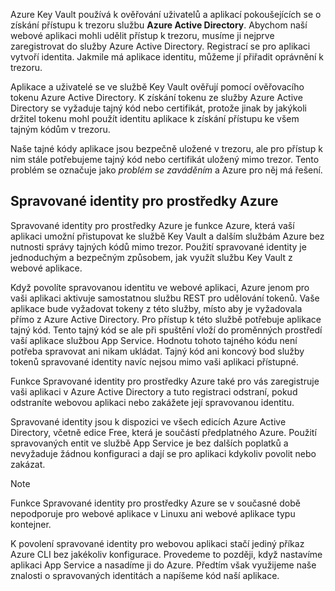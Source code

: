 Azure Key Vault používá k ověřování uživatelů a aplikací pokoušejících se o získání přístupu k trezoru službu **Azure Active Directory**. Abychom naší webové aplikaci mohli udělit přístup k trezoru, musíme ji nejprve zaregistrovat do služby Azure Active Directory. Registrací se pro aplikaci vytvoří identita. Jakmile má aplikace identitu, můžeme jí přiřadit oprávnění k trezoru.

Aplikace a uživatelé se ve službě Key Vault ověřují pomocí ověřovacího tokenu Azure Active Directory. K získání tokenu ze služby Azure Active Directory se vyžaduje tajný kód nebo certifikát, protože jinak by jakýkoli držitel tokenu mohl použít identitu aplikace k získání přístupu ke všem tajným kódům v trezoru.

Naše tajné kódy aplikace jsou bezpečně uložené v trezoru, ale pro přístup k nim stále potřebujeme tajný kód nebo certifikát uložený mimo trezor. Tento problém se označuje jako *problém se zaváděním* a Azure pro něj má řešení.

## <a name="managed-identities-for-azure-resources"></a>Spravované identity pro prostředky Azure

Spravované identity pro prostředky Azure je funkce Azure, která vaší aplikaci umožní přistupovat ke službě Key Vault a dalším službám Azure bez nutnosti správy tajných kódů mimo trezor. Použití spravované identity je jednoduchým a bezpečným způsobem, jak využít službu Key Vault z webové aplikace.

Když povolíte spravovanou identitu ve webové aplikaci, Azure jenom pro vaši aplikaci aktivuje samostatnou službu REST pro udělování tokenů. Vaše aplikace bude vyžadovat tokeny z této služby, místo aby je vyžadovala přímo z Azure Active Directory. Pro přístup k této službě potřebuje aplikace tajný kód. Tento tajný kód se ale při spuštění vloží do proměnných prostředí vaší aplikace službou App Service. Hodnotu tohoto tajného kódu není potřeba spravovat ani nikam ukládat. Tajný kód ani koncový bod služby tokenů spravované identity navíc nejsou mimo vaši aplikaci přístupné.

Funkce Spravované identity pro prostředky Azure také pro vás zaregistruje vaši aplikaci v Azure Active Directory a tuto registraci odstraní, pokud odstraníte webovou aplikaci nebo zakážete její spravovanou identitu.

Spravované identity jsou k dispozici ve všech edicích Azure Active Directory, včetně edice Free, která je součástí předplatného Azure. Použití spravovaných entit ve službě App Service je bez dalších poplatků a nevyžaduje žádnou konfiguraci a dají se pro aplikaci kdykoliv povolit nebo zakázat.

> [!NOTE]
> Funkce Spravované identity pro prostředky Azure se v současné době nepodporuje pro webové aplikace v Linuxu ani webové aplikace typu kontejner.

K povolení spravované identity pro webovou aplikaci stačí jediný příkaz Azure CLI bez jakékoliv konfigurace. Provedeme to později, když nastavíme aplikaci App Service a nasadíme ji do Azure. Předtím však využijeme naše znalosti o spravovaných identitách a napíšeme kód naší aplikace.